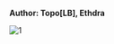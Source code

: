 <b>Author: Topo[LB], Ethdra</b><br>

![1](https://github.com/user-attachments/assets/17efb22e-3c01-4bec-8581-49830c62a6ae)

